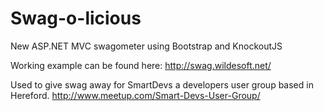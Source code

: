 Swag-o-licious
============

New ASP.NET MVC swagometer using Bootstrap and KnockoutJS

Working example can be found here: http://swag.wildesoft.net/

Used to give swag away for SmartDevs a developers user group based in Hereford.
http://www.meetup.com/Smart-Devs-User-Group/